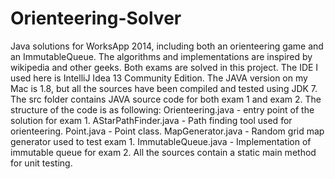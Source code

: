 Orienteering-Solver
===================

Java solutions for WorksApp 2014, including both an orienteering game and an ImmutableQueue. The algorithms and implementations are inspired by wikipedia and other geeks.
Both exams are solved in this project.
The IDE I used here is IntelliJ Idea 13 Community Edition.
The JAVA version on my Mac is 1.8, but all the sources have been compiled and tested using JDK 7.
The src folder contains JAVA source code for both exam 1 and exam 2.
The structure of the code is as following:
Orienteering.java    - entry point of the solution for exam 1.
AStarPathFinder.java - Path finding tool used for orienteering.
Point.java           - Point class.
MapGenerator.java    - Random grid map generator used to test exam 1.
ImmutableQueue.java  - Implementation of immutable queue for exam 2.
All the sources contain a static main method for unit testing.
